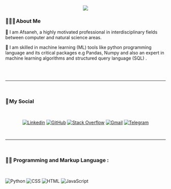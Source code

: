 <h1 align="center">
    <img src="https://readme-typing-svg.herokuapp.com/?lines=Welcome,+There!+👋;I'm+Afsaneh+Shamsaddini;I'm+happy+to+meet+you,+my+dear!&center=true&font=Vazirmatn&weight=800&duration=3000&pause=1000&height=100&width=500&color=FDC435&size=30">
</h1>


### 👨🏻‍🦱 About Me 

💎 I am Afsaneh, a highly motivated professional in interdisciplinary fields between computer and natural science areas. 
<br>  

💎 I am skilled in machine learning (ML) tools like python programming language and its critical packages e.g Pandas, Numpy and also an expert in machine learning algorithms and structured query language (SQL) .


<br>  
<br>
<hr>
<br>  


### 📌 My Social
<br>  

<div align="center">
    
[![Linkedin](https://img.shields.io/badge/LinkedIn-0A66C2?logo=Linkedin&logoColor=white&style=for-the-badge)](https://www.linkedin.com/in/afsaneh-shamsaddini)
[![GitHub](https://img.shields.io/badge/GitHub-181717?logo=GitHub&logoColor=white&style=for-the-badge)](https://github.com/AfsanehShamsaddini)
[![Stack Overflow](https://img.shields.io/badge/Stack&nbsp;Overflow-F58025?logo=StackOverflow&logoColor=white&style=for-the-badge)](https://stackoverflow.com/users/21097360/a-shamsaddini)
[![Gmail](https://img.shields.io/badge/Gmail-EA4335?logo=Gmail&logoColor=white&style=for-the-badge)](mailto:shamsaddini.af@gmail.com)
[![Telegram](https://img.shields.io/badge/Telegram-229ED9?logo=Telegram&logoColor=white&style=for-the-badge)](https://t.me/a_shamsaddini)
    
</div>

<br>  
<hr>
<br> 

### 👨‍💻 Programming and Markup Language :
<br>  

![Python](https://img.shields.io/badge/PYTHON-777BB4?logo=PYTHON&logoColor=white&style=for-the-badge)
![CSS](https://img.shields.io/badge/CSS-1572B6?logo=CSS&logoColor=white&style=for-the-badge)
![HTML](https://img.shields.io/badge/HTML-E34F26?logo=HTML&logoColor=white&style=for-the-badge)
![JavaScript](https://img.shields.io/badge/JavaScript-F7DF1E?logo=JavaScript&logoColor=black&style=for-the-badge)

<!-- BLOG-POST-LIST:START -->
<!-- BLOG-POST-LIST:END -->
